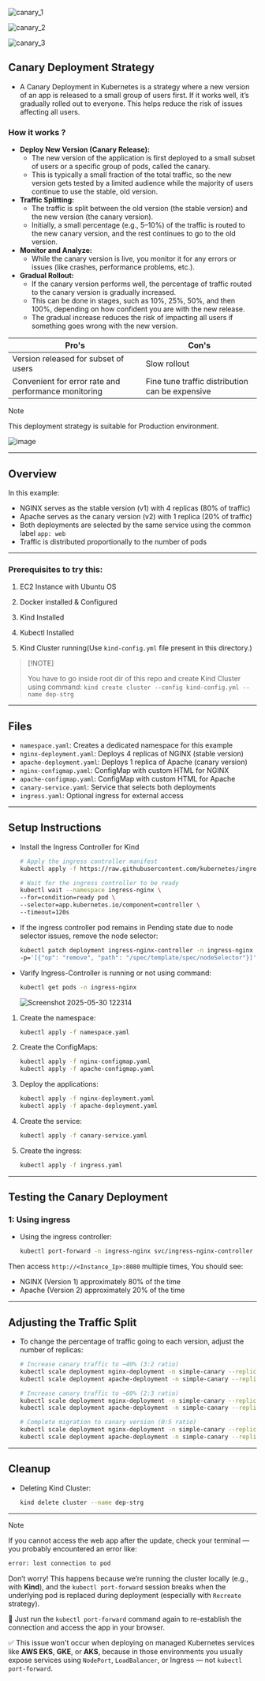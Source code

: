 ![canary_1](https://github.com/user-attachments/assets/dd74b966-9f1f-4f5c-bd18-43bb7dcde9ec)

![canary_2](https://github.com/user-attachments/assets/0cc8b11a-cf8e-48c3-92db-cbda6fc35617)

![canary_3](https://github.com/user-attachments/assets/58e3d66a-7c91-47be-bdfc-a039cdace5c6)




## Canary Deployment Strategy

- A Canary Deployment in Kubernetes is a strategy where a new version of an app is released to a small group of users first. If it works well, it’s gradually rolled out to everyone. This helps reduce the risk of issues affecting all users.


### How it works ?

- <b>Deploy New Version (Canary Release):</b>
  - The new version of the application is first deployed to a small subset of users or a specific group of pods, called the canary.
  - This is typically a small fraction of the total traffic, so the new version gets tested by a limited audience while the majority of users continue to use the stable, old version.
- <b>Traffic Splitting:</b>
  - The traffic is split between the old version (the stable version) and the new version (the canary version).
  - Initially, a small percentage (e.g., 5–10%) of the traffic is routed to the new canary version, and the rest continues to go to the old version. 
- <b>Monitor and Analyze:</b>
  - While the canary version is live, you monitor it for any errors or issues (like crashes, performance problems, etc.).
- <b>Gradual Rollout:</b>
  - If the canary version performs well, the percentage of traffic routed to the canary version is gradually increased.
  - This can be done in stages, such as 10%, 25%, 50%, and then 100%, depending on how confident you are with the new release.
  - The gradual increase reduces the risk of impacting all users if something goes wrong with the new version. 

| Pro's    | Con's |
| -------- | ------- |
| Version released for subset of users | Slow rollout    |
| Convenient for error rate and performance monitoring | Fine tune traffic distribution can be expensive |

> [!Note]
> This deployment strategy is suitable for Production environment.

![image](https://github.com/user-attachments/assets/5d08039b-e06b-4c08-aaff-b68dc435d570)

---

## Overview

In this example:
- NGINX serves as the stable version (v1) with 4 replicas (80% of traffic)
- Apache serves as the canary version (v2) with 1 replica (20% of traffic)
- Both deployments are selected by the same service using the common label `app: web`
- Traffic is distributed proportionally to the number of pods

---

### Prerequisites to try this:

1. EC2 Instance with Ubuntu OS

2. Docker installed & Configured

3. Kind Installed

4. Kubectl Installed

5. Kind Cluster running(Use `kind-config.yml` file present in this directory.)

>   [!NOTE]
> 
>   You have to go inside root dir of this repo and create Kind Cluster using command: `kind create cluster --config kind-config.yml --name dep-strg`

---

## Files

- `namespace.yaml`: Creates a dedicated namespace for this example
- `nginx-deployment.yaml`: Deploys 4 replicas of NGINX (stable version)
- `apache-deployment.yaml`: Deploys 1 replica of Apache (canary version)
- `nginx-configmap.yaml`: ConfigMap with custom HTML for NGINX
- `apache-configmap.yaml`: ConfigMap with custom HTML for Apache
- `canary-service.yaml`: Service that selects both deployments
- `ingress.yaml`: Optional ingress for external access

---

## Setup Instructions

- Install the Ingress Controller for Kind

   ```bash
   # Apply the ingress controller manifest
   kubectl apply -f https://raw.githubusercontent.com/kubernetes/ingress-nginx/controller-v1.8.2/deploy/static/provider/kind/deploy.yaml

   # Wait for the ingress controller to be ready
   kubectl wait --namespace ingress-nginx \
   --for=condition=ready pod \
   --selector=app.kubernetes.io/component=controller \
   --timeout=120s
   ```

- If the ingress controller pod remains in Pending state due to node selector issues, remove the node selector:

   ```bash
   kubectl patch deployment ingress-nginx-controller -n ingress-nginx --type=json \
   -p='[{"op": "remove", "path": "/spec/template/spec/nodeSelector"}]'
   ```

- Varify Ingress-Controller is running or not using command:

  ```bash
  kubectl get pods -n ingress-nginx
  ```

  ![Screenshot 2025-05-30 122314](https://github.com/user-attachments/assets/d33a623f-5070-48fb-8ae5-ca12bf46d84e)


1. Create the namespace:
   ```bash
   kubectl apply -f namespace.yaml
   ```

2. Create the ConfigMaps:
   ```bash
   kubectl apply -f nginx-configmap.yaml
   kubectl apply -f apache-configmap.yaml
   ```

3. Deploy the applications:
   ```bash
   kubectl apply -f nginx-deployment.yaml
   kubectl apply -f apache-deployment.yaml
   ```

4. Create the service:
   ```bash
   kubectl apply -f canary-service.yaml
   ```

5. Create the ingress:
   ```bash
   kubectl apply -f ingress.yaml
   ```

---

## Testing the Canary Deployment

### 1: Using ingress

- Using the ingress controller:

   ```bash
   kubectl port-forward -n ingress-nginx svc/ingress-nginx-controller 8080:80 --address 0.0.0.0 &
   ```

Then access `http://<Instance_Ip>:8080` multiple times, You should see:

   - NGINX (Version 1) approximately 80% of the time
   - Apache (Version 2) approximately 20% of the time

---

## Adjusting the Traffic Split

- To change the percentage of traffic going to each version, adjust the number of replicas:

   ```bash
   # Increase canary traffic to ~40% (3:2 ratio)
   kubectl scale deployment nginx-deployment -n simple-canary --replicas=3
   kubectl scale deployment apache-deployment -n simple-canary --replicas=2

   # Increase canary traffic to ~60% (2:3 ratio)
   kubectl scale deployment nginx-deployment -n simple-canary --replicas=2
   kubectl scale deployment apache-deployment -n simple-canary --replicas=3

   # Complete migration to canary version (0:5 ratio)
   kubectl scale deployment nginx-deployment -n simple-canary --replicas=0
   kubectl scale deployment apache-deployment -n simple-canary --replicas=5
   ```
---

## Cleanup

- Deleting Kind Cluster:

    ```bash
    kind delete cluster --name dep-strg
    ```

---

> [!Note]
>
> If you cannot access the web app after the update, check your terminal — you probably encountered an error like:
>
>   ```bash
>   error: lost connection to pod
>   ```
>
> Don’t worry! This happens because we’re running the cluster locally (e.g., with **Kind**), and the `kubectl port-forward` session breaks when the underlying pod is replaced during deployment (especially with `Recreate` strategy).
>
> 🔁 Just run the `kubectl port-forward` command again to re-establish the connection and access the app in your browser.
>
> ✅ This issue won't occur when deploying on managed Kubernetes services like **AWS EKS**, **GKE**, or **AKS**, because in those environments you usually expose services using `NodePort`, `LoadBalancer`, or Ingress — not `kubectl port-forward`.
